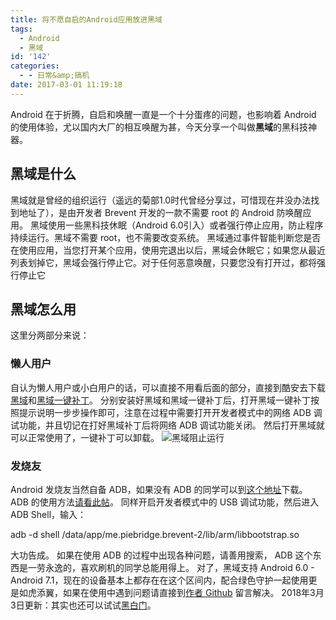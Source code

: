 ```yaml
---
title: 将不愿自启的Android应用放进黑域
tags:
  - Android
  - 黑域
id: '142'
categories:
  - - 日常&amp;搞机
date: 2017-03-01 11:19:18
---
```


Android 在于折腾，自启和唤醒一直是一个十分蛋疼的问题，也影响着 Android 的使用体验，尤以国内大厂的相互唤醒为甚，今天分享一个叫做**黑域**的黑科技神器。

## 黑域是什么

黑域就是曾经的组织运行（遥远的菊部1.0时代曾经分享过，可惜现在并没办法找到地址了），是由开发者 Brevent 开发的一款不需要 root 的 Android 防唤醒应用。 黑域使用一些黑科技休眠（Android 6.0引入）或者强行停止应用，防止程序持续运行。黑域不需要 root，也不需要改变系统。 黑域通过事件智能判断您是否在使用应用，当您打开某个应用，使用完退出以后，黑域会休眠它；如果您从最近列表划掉它，黑域会强行停止它。对于任何恶意唤醒，只要您没有打开过，都将强行停止它

## 黑域怎么用

这里分两部分来说：

### 懒人用户

自认为懒人用户或小白用户的话，可以直接不用看后面的部分，直接到酷安去下载[黑域](http://www.coolapk.com/apk/me.piebridge.brevent)和[黑域一键补丁](http://www.coolapk.com/apk/tk.schspa.preventpatch)。 分别安装好黑域和黑域一键补丁后，打开黑域一键补丁按照提示说明一步步操作即可，注意在过程中需要打开开发者模式中的网络 ADB 调试功能，并且切记在打好黑域补丁后将网络 ADB 调试功能关闭。 然后打开黑域就可以正常使用了，一键补丁可以卸载。 ![黑域阻止运行](https://ooo.0o0.ooo/2017/03/01/58b63b9bc226d.jpg)

### 发烧友

Android 发烧友当然自备 ADB，如果没有 ADB 的同学可以到[这个地址](http://adbshell.com/downloads)下载。ADB 的使用方法[请看此帖](http://jingyan.baidu.com/article/60ccbceb634e2364cab197c6.html)。 同样开启开发者模式中的 USB 调试功能，然后进入 ADB Shell，输入：

adb -d shell /data/app/me.piebridge.brevent-2/lib/arm/libbootstrap.so

大功告成。 如果在使用 ADB 的过程中出现各种问题，请善用搜索， ADB 这个东西是一劳永逸的，喜欢刷机的同学总能用得上。 对了，黑域支持 Android 6.0 - Android 7.1，现在的设备基本上都存在在这个区间内，配合绿色守护一起使用更是如虎添翼，如果在使用中遇到问题请直接到[作者 Github](https://github.com/liudongmiao/Brevent/issues) 留言解决。 2018年3月3日更新：其实也还可以试试[黑白门](https://www.jubuzz.com/geek/601.html)。